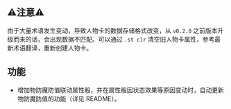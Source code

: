 ## ⚠️注意⚠️

由于大量术语发生变动，导致人物卡的数据存储格式改变，从 `v0.2.0` 之前版本升级而来的话，会出现数据不匹配。可以通过 `.st clr` 清空旧人物卡属性，参考最新术语翻译，重新创建人物卡。

## 功能

- 增加物防魔防值联动属性骰，并在属性骰因状态效果等原因变动时，自动更新物防魔防值的功能（详见 README）。
